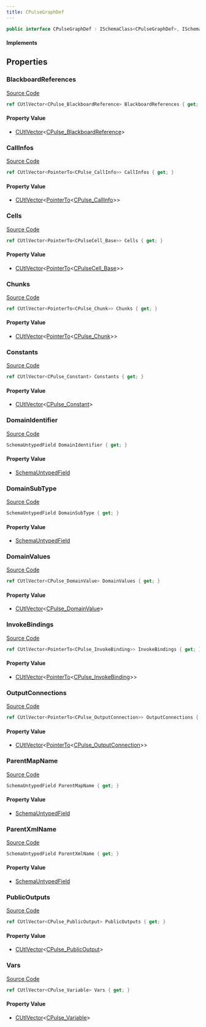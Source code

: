 ```yaml
---
title: CPulseGraphDef
---
```


```csharp
public interface CPulseGraphDef : ISchemaClass<CPulseGraphDef>, ISchemaField, ISchemaClass, INativeHandle
```

#### Implements

## Properties

### BlackboardReferences

[Source Code](https://github.com/swiftly-solution/swiftlys2/blob/main/managed/src/SwiftlyS2.Generated/Schemas/Interfaces/CPulseGraphDef.cs#L45)

```csharp
ref CUtlVector<CPulse_BlackboardReference> BlackboardReferences { get; }
```

#### Property Value

- [CUtlVector](/docs/api/-1)<[CPulse_BlackboardReference](/docs/api/shared/schemadefinitions/cpulse_blackboardreference)>

### CallInfos

[Source Code](https://github.com/swiftly-solution/swiftlys2/blob/main/managed/src/SwiftlyS2.Generated/Schemas/Interfaces/CPulseGraphDef.cs#L39)

```csharp
ref CUtlVector<PointerTo<CPulse_CallInfo>> CallInfos { get; }
```

#### Property Value

- [CUtlVector](/docs/api/-1)<[PointerTo](/docs/api/shared/natives/pointerto-1)<[CPulse_CallInfo](/docs/api/shared/schemadefinitions/cpulse_callinfo)>>

### Cells

[Source Code](https://github.com/swiftly-solution/swiftlys2/blob/main/managed/src/SwiftlyS2.Generated/Schemas/Interfaces/CPulseGraphDef.cs#L31)

```csharp
ref CUtlVector<PointerTo<CPulseCell_Base>> Cells { get; }
```

#### Property Value

- [CUtlVector](/docs/api/-1)<[PointerTo](/docs/api/shared/natives/pointerto-1)<[CPulseCell_Base](/docs/api/shared/schemadefinitions/cpulsecell_base)>>

### Chunks

[Source Code](https://github.com/swiftly-solution/swiftlys2/blob/main/managed/src/SwiftlyS2.Generated/Schemas/Interfaces/CPulseGraphDef.cs#L29)

```csharp
ref CUtlVector<PointerTo<CPulse_Chunk>> Chunks { get; }
```

#### Property Value

- [CUtlVector](/docs/api/-1)<[PointerTo](/docs/api/shared/natives/pointerto-1)<[CPulse_Chunk](/docs/api/shared/schemadefinitions/cpulse_chunk)>>

### Constants

[Source Code](https://github.com/swiftly-solution/swiftlys2/blob/main/managed/src/SwiftlyS2.Generated/Schemas/Interfaces/CPulseGraphDef.cs#L41)

```csharp
ref CUtlVector<CPulse_Constant> Constants { get; }
```

#### Property Value

- [CUtlVector](/docs/api/-1)<[CPulse_Constant](/docs/api/shared/schemadefinitions/cpulse_constant)>

### DomainIdentifier

[Source Code](https://github.com/swiftly-solution/swiftlys2/blob/main/managed/src/SwiftlyS2.Generated/Schemas/Interfaces/CPulseGraphDef.cs#L18)

```csharp
SchemaUntypedField DomainIdentifier { get; }
```

#### Property Value

- [SchemaUntypedField](/docs/api/shared/schemas/schemauntypedfield)

### DomainSubType

[Source Code](https://github.com/swiftly-solution/swiftlys2/blob/main/managed/src/SwiftlyS2.Generated/Schemas/Interfaces/CPulseGraphDef.cs#L21)

```csharp
SchemaUntypedField DomainSubType { get; }
```

#### Property Value

- [SchemaUntypedField](/docs/api/shared/schemas/schemauntypedfield)

### DomainValues

[Source Code](https://github.com/swiftly-solution/swiftlys2/blob/main/managed/src/SwiftlyS2.Generated/Schemas/Interfaces/CPulseGraphDef.cs#L43)

```csharp
ref CUtlVector<CPulse_DomainValue> DomainValues { get; }
```

#### Property Value

- [CUtlVector](/docs/api/-1)<[CPulse_DomainValue](/docs/api/shared/schemadefinitions/cpulse_domainvalue)>

### InvokeBindings

[Source Code](https://github.com/swiftly-solution/swiftlys2/blob/main/managed/src/SwiftlyS2.Generated/Schemas/Interfaces/CPulseGraphDef.cs#L37)

```csharp
ref CUtlVector<PointerTo<CPulse_InvokeBinding>> InvokeBindings { get; }
```

#### Property Value

- [CUtlVector](/docs/api/-1)<[PointerTo](/docs/api/shared/natives/pointerto-1)<[CPulse_InvokeBinding](/docs/api/shared/schemadefinitions/cpulse_invokebinding)>>

### OutputConnections

[Source Code](https://github.com/swiftly-solution/swiftlys2/blob/main/managed/src/SwiftlyS2.Generated/Schemas/Interfaces/CPulseGraphDef.cs#L47)

```csharp
ref CUtlVector<PointerTo<CPulse_OutputConnection>> OutputConnections { get; }
```

#### Property Value

- [CUtlVector](/docs/api/-1)<[PointerTo](/docs/api/shared/natives/pointerto-1)<[CPulse_OutputConnection](/docs/api/shared/schemadefinitions/cpulse_outputconnection)>>

### ParentMapName

[Source Code](https://github.com/swiftly-solution/swiftlys2/blob/main/managed/src/SwiftlyS2.Generated/Schemas/Interfaces/CPulseGraphDef.cs#L24)

```csharp
SchemaUntypedField ParentMapName { get; }
```

#### Property Value

- [SchemaUntypedField](/docs/api/shared/schemas/schemauntypedfield)

### ParentXmlName

[Source Code](https://github.com/swiftly-solution/swiftlys2/blob/main/managed/src/SwiftlyS2.Generated/Schemas/Interfaces/CPulseGraphDef.cs#L27)

```csharp
SchemaUntypedField ParentXmlName { get; }
```

#### Property Value

- [SchemaUntypedField](/docs/api/shared/schemas/schemauntypedfield)

### PublicOutputs

[Source Code](https://github.com/swiftly-solution/swiftlys2/blob/main/managed/src/SwiftlyS2.Generated/Schemas/Interfaces/CPulseGraphDef.cs#L35)

```csharp
ref CUtlVector<CPulse_PublicOutput> PublicOutputs { get; }
```

#### Property Value

- [CUtlVector](/docs/api/-1)<[CPulse_PublicOutput](/docs/api/shared/schemadefinitions/cpulse_publicoutput)>

### Vars

[Source Code](https://github.com/swiftly-solution/swiftlys2/blob/main/managed/src/SwiftlyS2.Generated/Schemas/Interfaces/CPulseGraphDef.cs#L33)

```csharp
ref CUtlVector<CPulse_Variable> Vars { get; }
```

#### Property Value

- [CUtlVector](/docs/api/-1)<[CPulse_Variable](/docs/api/shared/schemadefinitions/cpulse_variable)>

